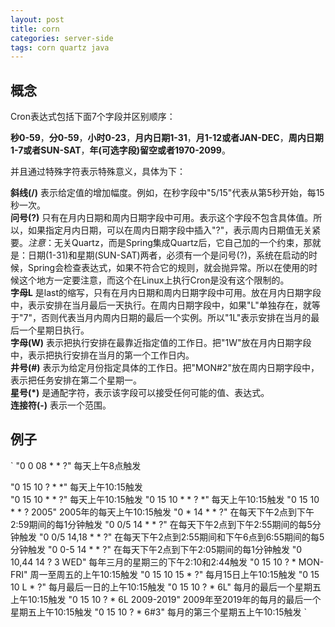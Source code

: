 ```yaml
---
layout: post
title: corn 
categories: server-side 
tags: corn quartz java
---
```

## 概念
Cron表达式包括下面7个字段并区别顺序：

**秒0-59**，**分0-59**，**小时0-23**，**月内日期1-31**，**月1-12或者JAN-DEC**，**周内日期1-7或者SUN-SAT**，**年(可选字段)留空或者1970-2099**。

并且通过特殊字符表示特殊意义，具体为下：

**斜线(/)** 表示给定值的增加幅度。例如，在秒字段中"5/15"代表从第5秒开始，每15秒一次。  
**问号(?)** 只有在月内日期和周内日期字段中可用。表示这个字段不包含具体值。所以，如果指定月内日期，可以在周内日期字段中插入"?"，表示周内日期值无关紧要。*注意*：无关Quartz，而是Spring集成Quartz后，它自己加的一个约束，那就是：日期(1-31)和星期(SUN-SAT)两者，必须有一个是问号(?)，系统在启动的时候，Spring会检查表达式，如果不符合它的规则，就会抛异常。所以在使用的时候这个地方一定要注意，而这个在Linux上执行Cron是没有这个限制的。  
**字母L** 是last的缩写，只有在月内日期和周内日期字段中可用。放在月内日期字段中，表示安排在当月最后一天执行。在周内日期字段中，如果"L"单独存在，就等于"7"，否则代表当月内周内日期的最后一个实例。所以"1L"表示安排在当月的最后一个星期日执行。  
**字母(W)** 表示把执行安排在最靠近指定值的工作日。把"1W"放在月内日期字段中，表示把执行安排在当月的第一个工作日内。  
**井号(#)** 表示为给定月份指定具体的工作日。把"MON#2"放在周内日期字段中，表示把任务安排在第二个星期一。  
**星号(*)** 是通配字符，表示该字段可以接受任何可能的值、表达式。  
**连接符(-)** 表示一个范围。

## 例子
`
"0 0 08 * * ?" 每天上午8点触发

"0 15 10 ? * *" 每天上午10:15触发  
"0 15 10 * * ?" 每天上午10:15触发
"0 15 10 * * ? *" 每天上午10:15触发
"0 15 10 * * ? 2005" 2005年的每天上午10:15触发
"0 * 14 * * ?" 在每天下午2点到下午2:59期间的每1分钟触发
"0 0/5 14 * * ?" 在每天下午2点到下午2:55期间的每5分钟触发
"0 0/5 14,18 * * ?" 在每天下午2点到2:55期间和下午6点到6:55期间的每5分钟触发
"0 0-5 14 * * ?" 在每天下午2点到下午2:05期间的每1分钟触发
"0 10,44 14 ? 3 WED" 每年三月的星期三的下午2:10和2:44触发
"0 15 10 ? * MON-FRI" 周一至周五的上午10:15触发
"0 15 10 15 * ?" 每月15日上午10:15触发
"0 15 10 L * ?" 每月最后一日的上午10:15触发
"0 15 10 ? * 6L" 每月的最后一个星期五上午10:15触发
"0 15 10 ? * 6L 2009-2019" 2009年至2019年的每月的最后一个星期五上午10:15触发
"0 15 10 ? * 6#3" 每月的第三个星期五上午10:15触发
`
